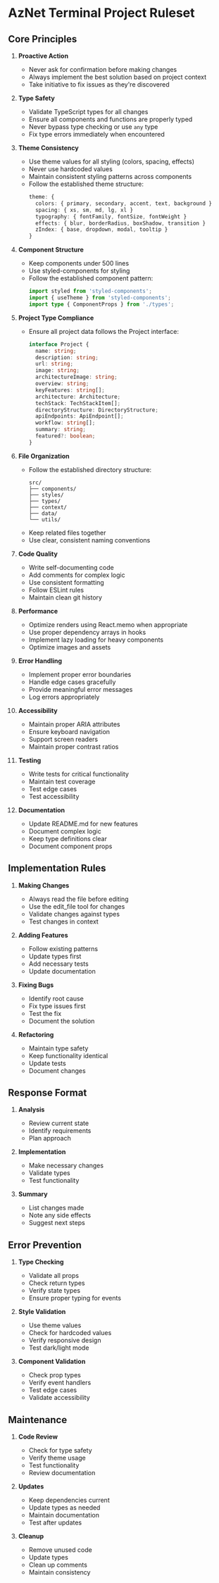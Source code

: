 # AzNet Terminal Project Ruleset

## Core Principles
1. **Proactive Action**
   - Never ask for confirmation before making changes
   - Always implement the best solution based on project context
   - Take initiative to fix issues as they're discovered

2. **Type Safety**
   - Validate TypeScript types for all changes
   - Ensure all components and functions are properly typed
   - Never bypass type checking or use `any` type
   - Fix type errors immediately when encountered

3. **Theme Consistency**
   - Use theme values for all styling (colors, spacing, effects)
   - Never use hardcoded values
   - Maintain consistent styling patterns across components
   - Follow the established theme structure:
     ```typescript
     theme: {
       colors: { primary, secondary, accent, text, background }
       spacing: { xs, sm, md, lg, xl }
       typography: { fontFamily, fontSize, fontWeight }
       effects: { blur, borderRadius, boxShadow, transition }
       zIndex: { base, dropdown, modal, tooltip }
     }
     ```

4. **Component Structure**
   - Keep components under 500 lines
   - Use styled-components for styling
   - Follow the established component pattern:
     ```typescript
     import styled from 'styled-components';
     import { useTheme } from 'styled-components';
     import type { ComponentProps } from './types';
     ```

5. **Project Type Compliance**
   - Ensure all project data follows the Project interface:
     ```typescript
     interface Project {
       name: string;
       description: string;
       url: string;
       image: string;
       architectureImage: string;
       overview: string;
       keyFeatures: string[];
       architecture: Architecture;
       techStack: TechStackItem[];
       directoryStructure: DirectoryStructure;
       apiEndpoints: ApiEndpoint[];
       workflow: string[];
       summary: string;
       featured?: boolean;
     }
     ```

6. **File Organization**
   - Follow the established directory structure:
     ```
     src/
     ├── components/
     ├── styles/
     ├── types/
     ├── context/
     ├── data/
     └── utils/
     ```
   - Keep related files together
   - Use clear, consistent naming conventions

7. **Code Quality**
   - Write self-documenting code
   - Add comments for complex logic
   - Use consistent formatting
   - Follow ESLint rules
   - Maintain clean git history

8. **Performance**
   - Optimize renders using React.memo when appropriate
   - Use proper dependency arrays in hooks
   - Implement lazy loading for heavy components
   - Optimize images and assets

9. **Error Handling**
   - Implement proper error boundaries
   - Handle edge cases gracefully
   - Provide meaningful error messages
   - Log errors appropriately

10. **Accessibility**
    - Maintain proper ARIA attributes
    - Ensure keyboard navigation
    - Support screen readers
    - Maintain proper contrast ratios

11. **Testing**
    - Write tests for critical functionality
    - Maintain test coverage
    - Test edge cases
    - Test accessibility

12. **Documentation**
    - Update README.md for new features
    - Document complex logic
    - Keep type definitions clear
    - Document component props

## Implementation Rules
1. **Making Changes**
   - Always read the file before editing
   - Use the edit_file tool for changes
   - Validate changes against types
   - Test changes in context

2. **Adding Features**
   - Follow existing patterns
   - Update types first
   - Add necessary tests
   - Update documentation

3. **Fixing Bugs**
   - Identify root cause
   - Fix type issues first
   - Test the fix
   - Document the solution

4. **Refactoring**
   - Maintain type safety
   - Keep functionality identical
   - Update tests
   - Document changes

## Response Format
1. **Analysis**
   - Review current state
   - Identify requirements
   - Plan approach

2. **Implementation**
   - Make necessary changes
   - Validate types
   - Test functionality

3. **Summary**
   - List changes made
   - Note any side effects
   - Suggest next steps

## Error Prevention
1. **Type Checking**
   - Validate all props
   - Check return types
   - Verify state types
   - Ensure proper typing for events

2. **Style Validation**
   - Use theme values
   - Check for hardcoded values
   - Verify responsive design
   - Test dark/light mode

3. **Component Validation**
   - Check prop types
   - Verify event handlers
   - Test edge cases
   - Validate accessibility

## Maintenance
1. **Code Review**
   - Check for type safety
   - Verify theme usage
   - Test functionality
   - Review documentation

2. **Updates**
   - Keep dependencies current
   - Update types as needed
   - Maintain documentation
   - Test after updates

3. **Cleanup**
   - Remove unused code
   - Update types
   - Clean up comments
   - Maintain consistency 